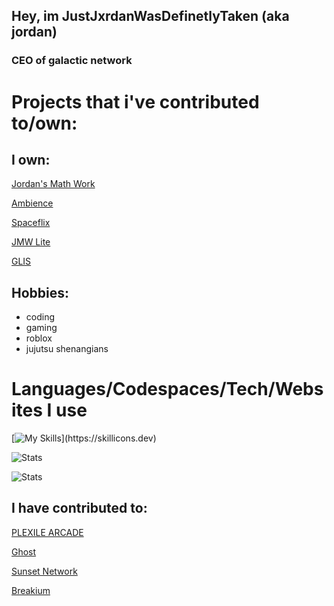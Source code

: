 ## Hey, im JustJxrdanWasDefinetlyTaken (aka jordan)

### CEO of galactic network

# Projects that i've contributed to/own:
## I own:

[Jordan's Math Work](https://github.com/justjxrdanwasdefinetlytaken/jmw-node)

[Ambience](https://github.com/slqntdevss/ambience)

[Spaceflix](https://spaceflix.xyz)

[JMW Lite](https://github.com/galacticnetwork/jordansmathwork-lite)

[GLIS](https://github.com/gnadc/gbm)

## Hobbies:
- coding
- gaming
- roblox
- jujutsu shenangians

# Languages/Codespaces/Tech/Websites I use

[![My Skills](https://skillicons.dev/icons?i=js,html,css,nodejs,github,replit,discord,)](https://skillicons.dev)

![Stats](https://github-readme-stats.vercel.app/api?username=JustJxrdanWasDefinetlyTaken&show_icons=true&theme=catppuccin_mocha)

![Stats](https://github-readme-stats.vercel.app/api?username=GalacticNetwork&show_icons=true&theme=catppuccin_mocha)
## I have contributed to:

[PLEXILE ARCADE](https://github.com/PLEXILENetwork/v5)

[Ghost](https://dingusxnobodycares.commwebworks.com)

[Sunset Network](https://github.com/Sunset-Network)

[Breakium](https://github.com/bachwebsite/proxytest.pw)
